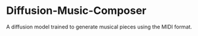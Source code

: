 # Diffusion-Music-Composer
A diffusion model trained to generate musical pieces using the MIDI format.
